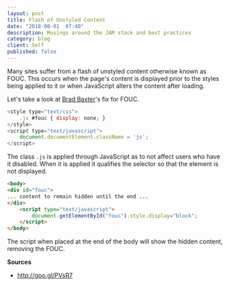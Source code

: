 ```yaml
---
layout: post
title: Flash of Unstyled Content
date: "2018-08-01  07:40"
description: Musings around the JAM stack and best practices
category: blog
client: Self
published: false
---
```


Many sites suffer from a flash of unstyled content otherwise known as FOUC. This occurs when the page's content is displayed prior to the styles being applied to it or when JavaScript alters the content after loading. 

Let's take a look at [Brad Baxter](http://goo.gl/PVsR7)'s fix for FOUC.

``` javascript
<style type="text/css">
    .js #fouc { display: none; }
</style>
<script type="text/javascript">
    document.documentElement.className = 'js';
</script>
```

The class `.js` is applied through JavaScript as to not affect users who have it disabled. When it is applied it qualifies the selector so that the element is not displayed. 

``` html
<body>
<div id="fouc">
... content to remain hidden until the end ...
</div>
    <script type="text/javascript">
        document.getElementById("fouc").style.display="block";
    </script>
</body>
```

The script when placed at the end of the body will show the hidden content, removing the FOUC.




**Sources**
- http://goo.gl/PVsR7
